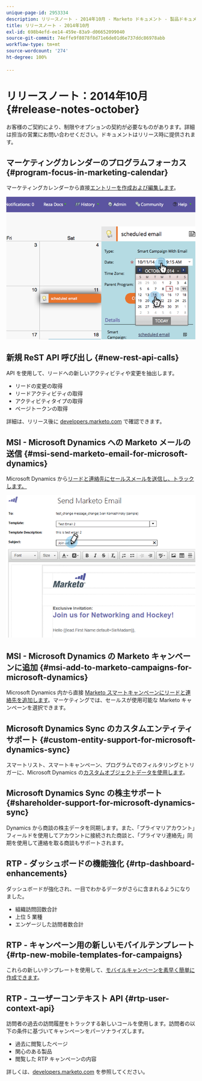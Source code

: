 ```yaml
---
unique-page-id: 2953334
description: リリースノート - 2014年10月 - Marketo ドキュメント - 製品ドキュメント
title: リリースノート - 2014年10月
exl-id: 698b4efd-ee14-459e-83a9-d06652099040
source-git-commit: 74effe9f8078f8d71e6de01d6e737ddc86978abb
workflow-type: tm+mt
source-wordcount: '274'
ht-degree: 100%

---
```


# リリースノート：2014年10月 {#release-notes-october}

お客様のご契約により、制限やオプションの契約が必要なものがあります。詳細は担当の営業にお問い合わせください。ドキュメントはリリース時に提供されます。

## マーケティングカレンダーのプログラムフォーカス {#program-focus-in-marketing-calendar}

マーケティングカレンダーから直接[エントリーを作成および編集します](/help/marketo/product-docs/core-marketo-concepts/marketing-calendar/understanding-the-calendar/understand-enable-program-focus.md)。

![](assets/image2014-10-20-11-3a48-3a51.png)

## 新規 ReST API 呼び出し {#new-rest-api-calls}

API を使用して、リードへの新しいアクティビティや変更を抽出します。

* リードの変更の取得
* リードアクティビティの取得
* アクティビティタイプの取得
* ページトークンの取得

詳細は、リリース後に [developers.marketo.com](https://developers.marketo.com/documentation/rest/) で確認できます。

## MSI - Microsoft Dynamics への Marketo メールの送信 {#msi-send-marketo-email-for-microsoft-dynamics}

Microsoft Dynamics から[リードと連絡先にセールスメールを送信し、トラックします。](/help/marketo/product-docs/marketo-sales-insight/msi-for-microsoft-dynamics/setting-up-and-using/send-a-marketo-sales-email-from-microsoft-dynamics.md)

![](assets/image2014-10-20-11-3a49-3a25.png)

## MSI - Microsoft Dynamics の Marketo キャンペーンに追加 {#msi-add-to-marketo-campaigns-for-microsoft-dynamics}

Microsoft Dynamics 内から直接 [Marketo スマートキャンペーンにリードと連絡先を追加します](/help/marketo/product-docs/marketo-sales-insight/msi-for-microsoft-dynamics/setting-up-and-using/add-a-lead-contact-to-a-marketo-campaign-from-microsoft-dynamics.md)。マーケティングでは、セールスが使用可能な Marketo キャンペーンを選択できます。

## Microsoft Dynamics Sync のカスタムエンティティサポート {#custom-entity-support-for-microsoft-dynamics-sync}

スマートリスト、スマートキャンペーン、プログラムでのフィルタリングとトリガーに、Microsoft Dynamics の[カスタムオブジェクトデータを使用します](/help/marketo/product-docs/crm-sync/microsoft-dynamics-sync/microsoft-dynamics-sync-details/microsoft-dynamics-sync-custom-entity-sync/enable-sync-for-a-custom-entity.md)。

## Microsoft Dynamics Sync の株主サポート {#shareholder-support-for-microsoft-dynamics-sync}

Dynamics から商談の株主データを同期します。また、「プライマリアカウント」フィールドを使用してアカウントに接続された商談と、「プライマリ連絡先」同期を使用して連絡を取る商談もサポートされます。

## RTP - ダッシュボードの機能強化 {#rtp-dashboard-enhancements}

ダッシュボードが強化され、一目でわかるデータがさらに含まれるようになりました。

* 組織訪問回数合計
* 上位 5 業種
* エンゲージした訪問者数合計

## RTP - キャンペーン用の新しいモバイルテンプレート {#rtp-new-mobile-templates-for-campaigns}

これらの新しいテンプレートを使用して、[モバイルキャンペーンを素早く簡単に作成できます](/help/marketo/product-docs/web-personalization/using-templates/using-templates-to-create-web-campaigns.md)。

## RTP - ユーザーコンテキスト API {#rtp-user-context-api}

訪問者の過去の訪問履歴をトラックする新しいコールを使用します。訪問者の以下の条件に基づいてキャンペーンをパーソナライズします。

* 過去に閲覧したページ
* 関心のある製品
* 閲覧した RTP キャンペーンの内容

詳しくは、[developers.marketo.com](https://developers.marketo.com/documentation/websites/rtp-js-api/) を参照してください。
